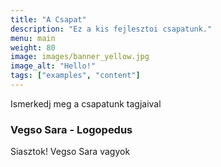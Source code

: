 ```yaml
---
title: "A Csapat"
description: "Ez a kis fejlesztoi csapatunk."
menu: main
weight: 80
image: images/banner_yellow.jpg
image_alt: "Hello!"
tags: ["examples", "content"]
---
```

Ismerkedj meg a csapatunk tagjaival

### Vegso Sara - Logopedus

Siasztok! Vegso Sara vagyok
